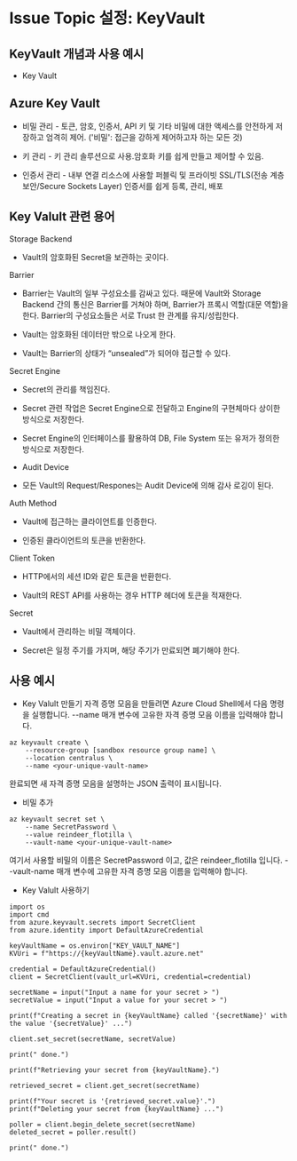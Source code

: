 Issue Topic 설정: KeyVault
=====
KeyVault 개념과 사용 예시
----
+ Key Vault

Azure Key Vault
-----
+ 비밀 관리 - 토큰, 암호, 인증서, API 키 및 기타 비밀에 대한 액세스를 안전하게 저장하고 엄격히 제어. ('비밀': 접근을 강하게 제어하고자 하는 모든 것)

+ 키 관리 - 키 관리 솔루션으로 사용.암호화 키를 쉽게 만들고 제어할 수 있음.

+ 인증서 관리 -  내부 연결 리소스에 사용할 퍼블릭 및 프라이빗 SSL/TLS(전송 계층 보안/Secure Sockets Layer) 인증서를 쉽게 등록, 관리, 배포


Key Valult 관련 용어 
-----

Storage Backend

+ Vault의 암호화된 Secret을 보관하는 곳이다. 

Barrier

+ Barrier는 Vault의 일부 구성요소를 감싸고 있다. 때문에 Vault와 Storage Backend 간의 통신은 Barrier를 거쳐야 하며, Barrier가 프록시 역할(대문 역할)을 한다. Barrier의 구성요소들은 서로 Trust 한 관계를 유지/성립한다.

+ Vault는 암호화된 데이터만 밖으로 나오게 한다.

+ Vault는 Barrier의 상태가 “unsealed”가 되어야 접근할 수 있다.

Secret Engine

+ Secret의 관리를 책임진다.

+ Secret 관련 작업은 Secret Engine으로 전달하고 Engine의 구현체마다 상이한 방식으로 저장한다. 

+ Secret Engine의 인터페이스를 활용하여 DB, File System 또는 유저가 정의한 방식으로 저장한다.

+ Audit Device

+ 모든 Vault의 Request/Respones는 Audit Device에 의해 감사 로깅이 된다. 

Auth Method 

+ Vault에 접근하는 클라이언트를 인증한다.

+ 인증된 클라이언트의 토큰을 반환한다.

Client Token

+ HTTP에서의 세션 ID와 같은 토큰을 반환한다.

+ Vault의 REST API를 사용하는 경우 HTTP 헤더에 토큰을 적재한다.

Secret

+ Vault에서 관리하는 비밀 객체이다.

+ Secret은 일정 주기를 가지며, 해당 주기가 만료되면 폐기해야 한다.


사용 예시 
-----

+ Key Valult 만들기
자격 증명 모음을 만들려면 Azure Cloud Shell에서 다음 명령을 실행합니다. 
--name 매개 변수에 고유한 자격 증명 모음 이름을 입력해야 합니다.

```
az keyvault create \
    --resource-group [sandbox resource group name] \
    --location centralus \
    --name <your-unique-vault-name>
```
완료되면 새 자격 증명 모음을 설명하는 JSON 출력이 표시됩니다.

+ 비밀 추가

```
az keyvault secret set \
    --name SecretPassword \
    --value reindeer_flotilla \
    --vault-name <your-unique-vault-name>
```

여기서 사용할 비밀의 이름은 SecretPassword 이고, 값은 reindeer_flotilla 입니다. 
--vault-name 매개 변수에 고유한 자격 증명 모음 이름을 입력해야 합니다.

+ Key Valult 사용하기


```
import os
import cmd
from azure.keyvault.secrets import SecretClient
from azure.identity import DefaultAzureCredential

keyVaultName = os.environ["KEY_VAULT_NAME"]
KVUri = f"https://{keyVaultName}.vault.azure.net"

credential = DefaultAzureCredential()
client = SecretClient(vault_url=KVUri, credential=credential)

secretName = input("Input a name for your secret > ")
secretValue = input("Input a value for your secret > ")

print(f"Creating a secret in {keyVaultName} called '{secretName}' with the value '{secretValue}' ...")

client.set_secret(secretName, secretValue)

print(" done.")

print(f"Retrieving your secret from {keyVaultName}.")

retrieved_secret = client.get_secret(secretName)

print(f"Your secret is '{retrieved_secret.value}'.")
print(f"Deleting your secret from {keyVaultName} ...")

poller = client.begin_delete_secret(secretName)
deleted_secret = poller.result()

print(" done.")

```
